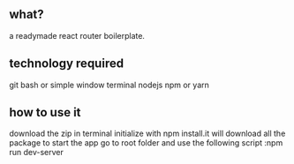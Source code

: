 ## what?
a readymade react router boilerplate.
## technology required
git bash or simple window terminal
nodejs
npm or yarn

## how to use it
download the zip
in terminal initialize with npm install.it will download all the package
to start the app go to root folder and use the following script :npm run dev-server